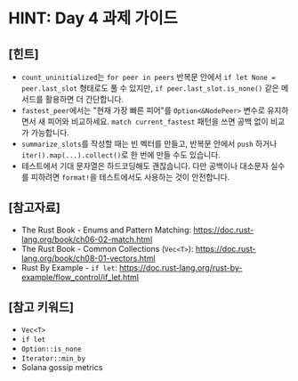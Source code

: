# HINT: Day 4 과제 가이드

## [힌트]
- `count_uninitialized`는 `for peer in peers` 반복문 안에서 `if let None = peer.last_slot` 형태로도 풀 수 있지만, `if peer.last_slot.is_none()` 같은 메서드를 활용하면 더 간단합니다.
- `fastest_peer`에서는 "현재 가장 빠른 피어"를 `Option<&NodePeer>` 변수로 유지하면서 새 피어와 비교하세요. `match current_fastest` 패턴을 쓰면 공백 없이 비교가 가능합니다.
- `summarize_slots`를 작성할 때는 빈 벡터를 만들고, 반복문 안에서 `push` 하거나 `iter().map(...).collect()`로 한 번에 만들 수도 있습니다.
- 테스트에서 기대 문자열은 하드코딩해도 괜찮습니다. 다만 공백이나 대소문자 실수를 피하려면 `format!`을 테스트에서도 사용하는 것이 안전합니다.

## [참고자료]
- The Rust Book - Enums and Pattern Matching: https://doc.rust-lang.org/book/ch06-02-match.html
- The Rust Book - Common Collections (`Vec<T>`): https://doc.rust-lang.org/book/ch08-01-vectors.html
- Rust By Example - `if let`: https://doc.rust-lang.org/rust-by-example/flow_control/if_let.html

## [참고 키워드]
- `Vec<T>`
- `if let`
- `Option::is_none`
- `Iterator::min_by`
- Solana gossip metrics
